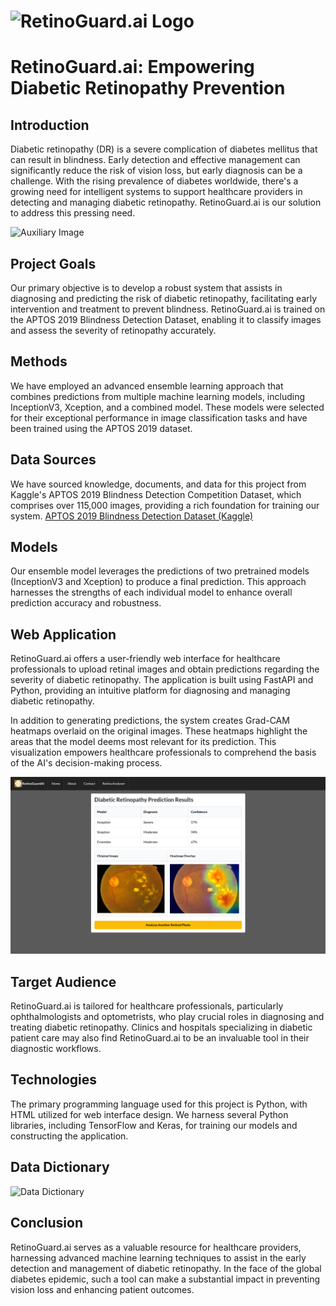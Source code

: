 # ![RetinoGuard.ai Logo](https://user-images.githubusercontent.com/123923257/216790444-643e3e84-f2f8-42f2-b59b-3c0cf9c26ccf.png)

# RetinoGuard.ai: Empowering Diabetic Retinopathy Prevention

## Introduction
Diabetic retinopathy (DR) is a severe complication of diabetes mellitus that can result in blindness. Early detection and effective management can significantly reduce the risk of vision loss, but early diagnosis can be a challenge. With the rising prevalence of diabetes worldwide, there's a growing need for intelligent systems to support healthcare providers in detecting and managing diabetic retinopathy. RetinoGuard.ai is our solution to address this pressing need.

![Auxiliary Image](https://user-images.githubusercontent.com/123923257/234385052-b9b4bb72-a0db-49d2-94b7-8f51c7dcbdfc.png)

## Project Goals
Our primary objective is to develop a robust system that assists in diagnosing and predicting the risk of diabetic retinopathy, facilitating early intervention and treatment to prevent blindness. RetinoGuard.ai is trained on the APTOS 2019 Blindness Detection Dataset, enabling it to classify images and assess the severity of retinopathy accurately.

## Methods
We have employed an advanced ensemble learning approach that combines predictions from multiple machine learning models, including InceptionV3, Xception, and a combined model. These models were selected for their exceptional performance in image classification tasks and have been trained using the APTOS 2019 dataset.

## Data Sources
We have sourced knowledge, documents, and data for this project from Kaggle's APTOS 2019 Blindness Detection Competition Dataset, which comprises over 115,000 images, providing a rich foundation for training our system. [APTOS 2019 Blindness Detection Dataset (Kaggle)](https://www.kaggle.com/competitions/aptos2019-blindness-detection)

## Models
Our ensemble model leverages the predictions of two pretrained models (InceptionV3 and Xception) to produce a final prediction. This approach harnesses the strengths of each individual model to enhance overall prediction accuracy and robustness.

## Web Application
RetinoGuard.ai offers a user-friendly web interface for healthcare professionals to upload retinal images and obtain predictions regarding the severity of diabetic retinopathy. The application is built using FastAPI and Python, providing an intuitive platform for diagnosing and managing diabetic retinopathy.

In addition to generating predictions, the system creates Grad-CAM heatmaps overlaid on the original images. These heatmaps highlight the areas that the model deems most relevant for its prediction. This visualization empowers healthcare professionals to comprehend the basis of the AI's decision-making process.

![Grad-CAM Overlay](static/misc/Grad-CAM.intial.png)

## Target Audience
RetinoGuard.ai is tailored for healthcare professionals, particularly ophthalmologists and optometrists, who play crucial roles in diagnosing and treating diabetic retinopathy. Clinics and hospitals specializing in diabetic patient care may also find RetinoGuard.ai to be an invaluable tool in their diagnostic workflows.

## Technologies
The primary programming language used for this project is Python, with HTML utilized for web interface design. We harness several Python libraries, including TensorFlow and Keras, for training our models and constructing the application.

## Data Dictionary
![Data Dictionary](https://user-images.githubusercontent.com/123923257/217098210-f64a661b-55a0-4a9e-a26f-d0c3d8cd9a48.png)

## Conclusion
RetinoGuard.ai serves as a valuable resource for healthcare providers, harnessing advanced machine learning techniques to assist in the early detection and management of diabetic retinopathy. In the face of the global diabetes epidemic, such a tool can make a substantial impact in preventing vision loss and enhancing patient outcomes.
